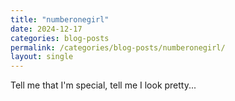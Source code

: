 ```yaml
---
title: "numberonegirl"
date: 2024-12-17
categories: blog-posts
permalink: /categories/blog-posts/numberonegirl/
layout: single
---
```

Tell me that I'm special, tell me I look pretty...
